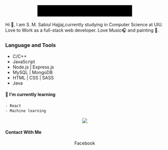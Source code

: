 

<div align="center" width="50">
    <img src="https://github.com/SabiulSabit/SabiulSabit/blob/master/gif/hello.gif" width="300" />
</div>


Hi :green_heart:, I am S. M. Sabiul Hajjaj,currently studying in Computer Science at UIU. Love to Work as a full-stack web developer. 
Love Music:headphones: and painting :art:.

### Language and Tools
  
   - C/C++
   - JavaScript
   - Node.js | Express.js
   - MySQL | MongoDB
   - HTML | CSS | SASS
   - Java
   


#### 🌱 I’m currently learning 
    - React
    - Machine learning
    

<div align="center">
    
   <image align="center" src="https://github-readme-stats.vercel.app/api?username=sabiulsabit&show_icons=true"> 
       
</div>   
    
#### Contact With Me

<div align="center">
          Facebook
</div>
